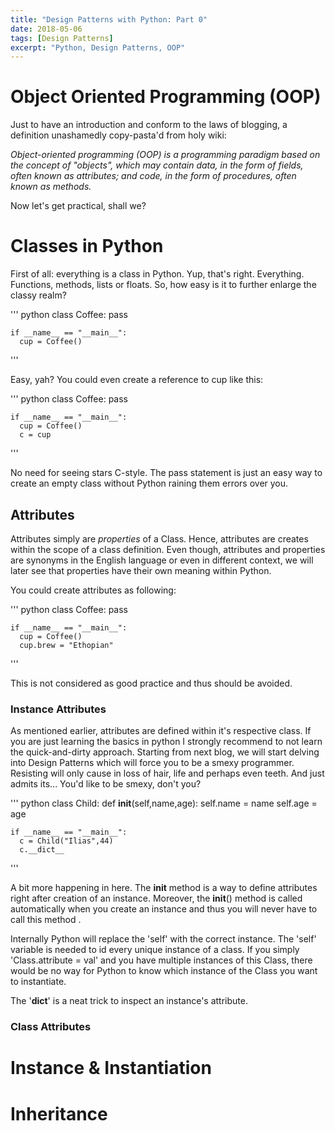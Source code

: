 ```yaml
---
title: "Design Patterns with Python: Part 0"
date: 2018-05-06
tags: [Design Patterns]
excerpt: "Python, Design Patterns, OOP"
---
```


# Object Oriented Programming (OOP)
Just to have an introduction and conform to the laws of blogging, a definition unashamedly copy-pasta'd from holy wiki:

*Object-oriented programming (OOP) is a programming paradigm based on the concept of "objects", which may contain data, in the form of fields, often known as attributes; and code, in the form of procedures, often known as methods.*

Now let's get practical, shall we?

# Classes in Python
First of all: everything is a class in Python. Yup, that's right. Everything. Functions, methods, lists or floats. So, how easy is it to further enlarge the classy realm?

'''
  python
    class Coffee:
      pass

    if __name__ == "__main__":
      cup = Coffee()
'''

Easy, yah? You could even create a reference to cup like this:

'''
  python
    class Coffee:
      pass

    if __name__ == "__main__":
      cup = Coffee()
      c = cup
'''

No need for seeing stars C-style. The pass statement is just an easy way to create an empty class without Python raining them errors over you.

## Attributes
Attributes simply are *properties* of a Class. Hence, attributes are creates within the scope of a class definition. Even though, attributes and properties are synonyms in the English language or even in different context, we will later see that properties have their own meaning within Python.

You could create attributes as following:

'''
  python
    class Coffee:
      pass

    if __name__ == "__main__":
      cup = Coffee()
      cup.brew = "Ethopian"
'''

This is not considered as good practice and thus should be avoided.

### Instance Attributes
As mentioned earlier, attributes are defined within it's respective class. If you are just learning the basics in python I strongly recommend to not learn the quick-and-dirty approach. Starting from next blog, we will start delving into Design Patterns which will force you to be a smexy programmer. Resisting will only cause in loss of hair, life and perhaps even teeth. And just admits its... You'd like to be smexy, don't you?

'''
  python
    class Child:
        def __init__(self,name,age):
            self.name = name
            self.age = age

    if __name__ == "__main__":
      c = Child("Ilias",44)
      c.__dict__
'''

A bit more happening in here. The __init__ method is a way to define attributes right after creation of an instance. Moreover, the __init__() method is called automatically when you create an instance and thus you will never have to call this method .

Internally Python will replace the 'self' with the correct instance. The 'self' variable is needed to id every unique instance of a class. If you simply 'Class.attribute = val' and you have multiple instances of this Class, there would be no way for Python to know which instance of the Class you want to instantiate.

The '__dict__' is a neat trick to inspect an instance's attribute.

### Class Attributes

# Instance & Instantiation

# Inheritance
